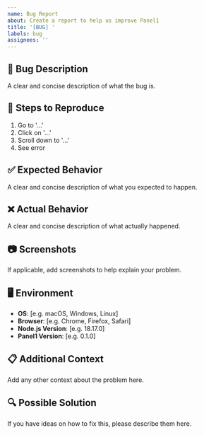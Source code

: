 ```yaml
---
name: Bug Report
about: Create a report to help us improve Panel1
title: '[BUG] '
labels: bug
assignees: ''
---
```


## 🐛 Bug Description

A clear and concise description of what the bug is.

## 🔄 Steps to Reproduce

1. Go to '...'
2. Click on '...'
3. Scroll down to '...'
4. See error

## ✅ Expected Behavior

A clear and concise description of what you expected to happen.

## ❌ Actual Behavior

A clear and concise description of what actually happened.

## 📷 Screenshots

If applicable, add screenshots to help explain your problem.

## 🖥️ Environment

- **OS**: [e.g. macOS, Windows, Linux]
- **Browser**: [e.g. Chrome, Firefox, Safari]
- **Node.js Version**: [e.g. 18.17.0]
- **Panel1 Version**: [e.g. 0.1.0]

## 📋 Additional Context

Add any other context about the problem here.

## 🔍 Possible Solution

If you have ideas on how to fix this, please describe them here.